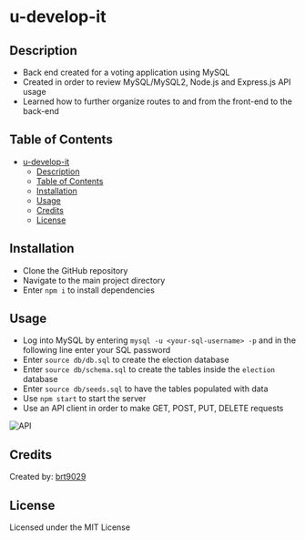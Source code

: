 # u-develop-it

## Description
- Back end created for a voting application using MySQL
- Created in order to review MySQL/MySQL2, Node.js and Express.js API usage
- Learned how to further organize routes to and from the front-end to the back-end


## Table of Contents
- [u-develop-it](#u-develop-it)
  - [Description](#description)
  - [Table of Contents](#table-of-contents)
  - [Installation](#installation)
  - [Usage](#usage)
  - [Credits](#credits)
  - [License](#license)

## Installation
- Clone the GitHub repository
- Navigate to the main project directory
- Enter ```npm i``` to install dependencies

## Usage
- Log into MySQL by entering ```mysql -u <your-sql-username> -p``` and in the following line enter your SQL password
- Enter ```source db/db.sql``` to create the election database
- Enter ```source db/schema.sql``` to create the tables inside the ```election``` database
- Enter ```source db/seeds.sql``` to have the tables populated with data
- Use ```npm start``` to start the server
- Use an API client in order to make GET, POST, PUT, DELETE requests

![API](https://user-images.githubusercontent.com/26530136/187099389-cfab16f4-16ca-4baf-bda6-d678e387522e.PNG)


## Credits
Created by: [brt9029](wwww.github.com/brt9029 "GitHub Profile Link")

## License
Licensed under the MIT License
